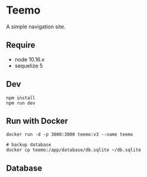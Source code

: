 # Teemo
A simple navigation site.

## Require
- node 10.16.x
- sequelize 5

## Dev
```
npm install
npm run dev
```

## Run with Docker
```
docker run -d -p 3000:3000 teemo:v3 --name teemo

# backup database
docker cp teemo:/app/database/db.sqlite ~/db.sqlite
```

## Database
```
```
